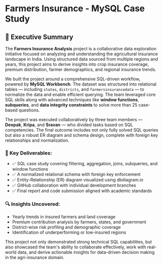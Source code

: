 # Farmers Insurance - MySQL Case Study
## 🧾 Executive Summary

The **Farmers Insurance Analysis** project is a collaborative data exploration initiative focused on analyzing and understanding the agricultural insurance landscape in India. Using structured data sourced from multiple regions and years, this project aims to derive insights into crop insurance coverage, premium distribution, farmer demographics, and regional insurance trends.

We built the project around a comprehensive SQL-driven workflow, powered by **MySQL Workbench**. The dataset was structured into relational tables — including `states`, `districts`, and `farmersinsurancedata` — to normalize the data and enable efficient querying. The team leveraged core SQL skills along with advanced techniques like **window functions**, **subqueries**, and **data integrity constraints** to solve more than 25 case-based questions.

The project was executed collaboratively by three team members — **Deepak**, **Kripa**, and **Sravan** — who divided tasks based on SQL competencies. The final outcome includes not only fully solved SQL queries but also a robust ER diagram and schema design, complete with foreign key relationships and normalization.

### 🎯 Key Deliverables:
- ✅ SQL case study covering filtering, aggregation, joins, subqueries, and window functions
- ✅ A normalized relational schema with foreign key enforcement
- ✅ Entity-Relationship (ER) diagram visualized using dbdiagram.io
- ✅ GitHub collaboration with individual development branches
- ✅ Final report and code submission aligned with academic standards

### 🔍 Insights Uncovered:
- Yearly trends in insured farmers and land coverage
- Premium contribution analysis by farmers, states, and government
- District-wise risk profiling and demographic coverage
- Identification of underperforming or low-insured regions

This project not only demonstrated strong technical SQL capabilities, but also showcased the team's ability to collaborate effectively, work with real-world data, and derive actionable insights for data-driven decision making in the agri-insurance domain.

